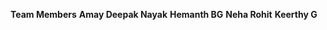 **Team Members**
      **Amay Deepak Nayak**
      **Hemanth BG**
      **Neha Rohit**
      **Keerthy G**
